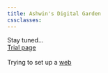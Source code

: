```yaml
---
title: Ashwin's Digital Garden
cssclasses:
---
```


Stay tuned...\
[Trial page](Trial.md)\
\
Trying to set up a [web](webtrial.md)
